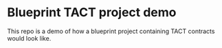 # Blueprint TACT project demo

This repo is a demo of how a blueprint project containing TACT contracts would look like.
